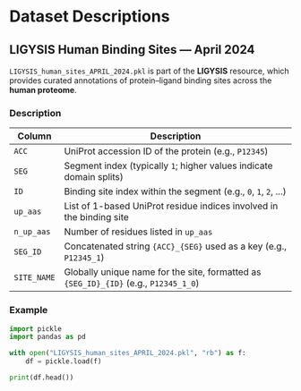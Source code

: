 # Dataset Descriptions
## LIGYSIS Human Binding Sites — April 2024

`LIGYSIS_human_sites_APRIL_2024.pkl` is part of the **LIGYSIS** resource, which provides curated annotations of protein–ligand binding sites across the **human proteome**. 

### Description

| Column      | Description                                                                 |
|-------------|-----------------------------------------------------------------------------|
| `ACC`       | UniProt accession ID of the protein (e.g., `P12345`)                        |
| `SEG`       | Segment index (typically `1`; higher values indicate domain splits)         |
| `ID`        | Binding site index within the segment (e.g., `0`, `1`, `2`, ...)            |
| `up_aas`    | List of 1-based UniProt residue indices involved in the binding site        |
| `n_up_aas`  | Number of residues listed in `up_aas`                                       |
| `SEG_ID`    | Concatenated string `{ACC}_{SEG}` used as a key (e.g., `P12345_1`)          |
| `SITE_NAME` | Globally unique name for the site, formatted as `{SEG_ID}_{ID}` (e.g., `P12345_1_0`) |


### Example

```python
import pickle
import pandas as pd

with open("LIGYSIS_human_sites_APRIL_2024.pkl", "rb") as f:
    df = pickle.load(f)

print(df.head())

